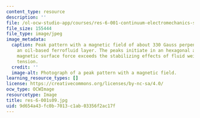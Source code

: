 ```yaml
---
content_type: resource
description: ''
file: /ol-ocw-studio-app/courses/res-6-001-continuum-electromechanics-spring-2009/9d654a43fc0b7013c1ab03356f2ac17f_res-6-001s09.jpg
file_size: 155444
file_type: image/jpeg
image_metadata:
  caption: Peak pattern with a magnetic field of about 330 Gauss perpendicular to
    an oil-based ferrofluid layer. The peaks initiate in an hexagonal array when the
    magnetic surface force exceeds the stabilizing effects of fluid weight and surface
    tension.
  credit: ''
  image-alt: Photograph of a peak pattern with a magnetic field.
learning_resource_types: []
license: https://creativecommons.org/licenses/by-nc-sa/4.0/
ocw_type: OCWImage
resourcetype: Image
title: res-6-001s09.jpg
uid: 9d654a43-fc0b-7013-c1ab-03356f2ac17f
---
```

